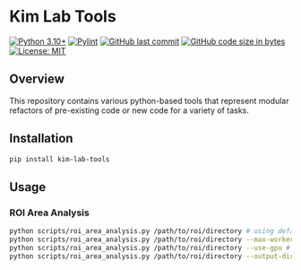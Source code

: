 # Kim Lab Tools

[![Python 3.10+](https://img.shields.io/badge/python-3.10+-blue.svg)](https://www.python.org/downloads/)
[![Pylint](https://github.com/Adiaslow/kim-lab-tools/actions/workflows/pylint.yml/badge.svg)](https://github.com/Adiaslow/kim-lab-tools/actions/workflows/pylint.yml)
[![GitHub last commit](https://img.shields.io/github/last-commit/Adiaslow/kim-lab-tools.svg)](https://github.com/Adiaslow/kim-lab-tools/commits/main)
[![GitHub code size in bytes](https://img.shields.io/github/languages/code-size/Adiaslow/kim-lab-tools.svg)](https://github.com/Adiaslow/kim-lab-tools)
[![License: MIT](https://img.shields.io/badge/License-MIT-yellow.svg)](https://opensource.org/licenses/MIT)

## Overview

This repository contains various python-based tools that represent modular refactors of pre-existing code or new code for a variety of tasks.

## Installation

```bash
pip install kim-lab-tools
```

## Usage

### ROI Area Analysis

```bash
python scripts/roi_area_analysis.py /path/to/roi/directory # using default settings
python scripts/roi_area_analysis.py /path/to/roi/directory --max-workers 4 # using 4 worker threads
python scripts/roi_area_analysis.py /path/to/roi/directory --use-gpu # using GPU if available
python scripts/roi_area_analysis.py /path/to/roi/directory --output-dir /path/to/output/directory # save output to a directory
```
